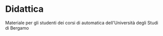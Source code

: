 # Didattica
Materiale per gli studenti dei corsi di automatica dell'Università degli Studi di Bergamo
